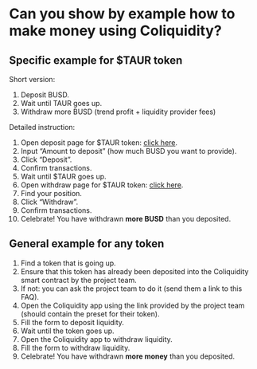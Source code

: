 # Can you show by example how to make money using Coliquidity?

## Specific example for $TAUR token

Short version:

1. Deposit BUSD.
2. Wait until TAUR goes up.
3. Withdraw more BUSD (trend profit + liquidity provider fees)

Detailed instruction:

1. Open deposit page for $TAUR token: [click here](https://app.shieldfinance.io/coliquidity/deposit?preset=MarnotaurMainnet).
2. Input “Amount to deposit” (how much BUSD you want to provide).
3. Click “Deposit”.
4. Confirm transactions.
5. Wait until $TAUR goes up.
6. Open withdraw page for $TAUR token: [click here](https://app.shieldfinance.io/coliquidity/withdraw?preset=MarnotaurMainnet).
7. Find your position.
8. Click “Withdraw”.
9. Confirm transactions.
10. Celebrate! You have withdrawn **more BUSD** than you deposited.

## General example for any token

1. Find a token that is going up.
2. Ensure that this token has already been deposited into the Coliquidity smart contract by the project team.
3. If not: you can ask the project team to do it (send them a link to this FAQ).
4. Open the Coliquidity app using the link provided by the project team (should contain the preset for their token).
5. Fill the form to deposit liquidity.
6. Wait until the token goes up.
7. Open the Coliquidity app to withdraw liquidity.
8. Fill the form to withdraw liquidity.
9. Celebrate! You have withdrawn **more money** than you deposited.
